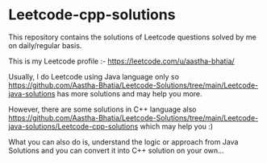 # Leetcode-cpp-solutions
This repository contains the solutions of Leetcode questions solved by me on daily/regular basis. 

This is my Leetcode profile :- https://leetcode.com/u/aastha-bhatia/

Usually, I do Leetcode using Java language only so https://github.com/Aastha-Bhatia/Leetcode-Solutions/tree/main/Leetcode-java-solutions has more solutions and may help you more. 

However, there are some solutions in C++ language also https://github.com/Aastha-Bhatia/Leetcode-Solutions/tree/main/Leetcode-java-solutions/Leetcode-cpp-solutions which may help you :)

What you can also do is, understand the logic or approach from Java Solutions and you can convert it into C++ solution on your own...  
